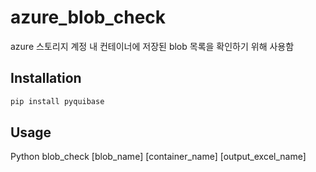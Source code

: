 # azure_blob_check

azure 스토리지 계정 내 컨테이너에 저장된 blob 목록을 확인하기 위해 사용함

## Installation

```python
pip install pyquibase
```

## Usage

Python blob_check [blob_name] [container_name] [output_excel_name]
